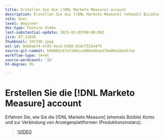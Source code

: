 ```yaml
---
title: Erstellen Sie die [!DNL Marketo Measure] account
description: Erstellen Sie die [!DNL Marketo Measure] (ehemals Bizible) Konto und Verbindung von Anzeigenplattformen (Produktionsinstanz).
role: User
level: Beginner
doc-type: Feature Video
last-substantial-update: 2023-02-03T00:00:00Z
jira: KT-11826
thumbnail: 347196.jpeg
exl-id: 8eb0ab74-e7d5-4ec5-b3b0-01dcf51544f5
source-git-commit: b60003c6fa73401ca980a46ae47be00a1bb457ae
workflow-type: tm+mt
source-wordcount: '32'
ht-degree: 0%

---
```


# Erstellen Sie die [!DNL Marketo Measure] account

Erfahren Sie, wie Sie die [!DNL Marketo Measure] (ehemals Bizible) Konto und zur Verbindung von Anzeigenplattformen (Produktionsinstanz).

>[!VIDEO](https://video.tv.adobe.com/v/347196/?quality=12&learn=on)
